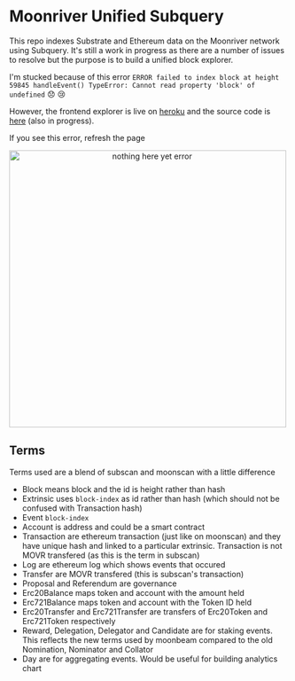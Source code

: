 # Moonriver Unified Subquery

This repo indexes Substrate and Ethereum data on the Moonriver network using Subquery. It's still a work in progress as there are a number of issues to resolve but the purpose is to build a unified block explorer.

I'm stucked because of this error `ERROR failed to index block at height 59845 handleEvent() TypeError: Cannot read property 'block' of undefined` 😞 😢

However, the frontend explorer is live on [heroku](https://moonriver-explorer.herokuapp.com/) and the source code is [here](https://github.com/bizzyvinci/moonriver-explorer) (also in progress).

If you see this error, refresh the page

<img src='https://i.stack.imgur.com/ZDBwR.png' alt='nothing here yet error' width='500px' style='text-align: center;' />


## Terms
Terms used are a blend of subscan and moonscan with a little difference
* Block means block and the id is height rather than hash
* Extrinsic uses `block-index` as id rather than hash (which should not be confused with Transaction hash)
* Event `block-index`
* Account is address and could be a smart contract
* Transaction are ethereum transaction (just like on moonscan) and they have unique hash and linked to a particular extrinsic. Transaction is not MOVR transfered (as this is the term in subscan)
* Log are ethereum log which shows events that occured
* Transfer are MOVR transfered (this is subscan's transaction)
* Proposal and Referendum are governance
* Erc20Balance maps token and account with the amount held
* Erc721Balance maps token and account with the Token ID held
* Erc20Transfer and Erc721Transfer are transfers of Erc20Token and Erc721Token respectively
* Reward, Delegation, Delegator and Candidate are for staking events. This reflects the new terms used by moonbeam compared to the old Nomination, Nominator and Collator
* Day are for aggregating events. Would be useful for building analytics chart

